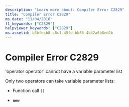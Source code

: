 ```yaml
---
description: "Learn more about: Compiler Error C2829"
title: "Compiler Error C2829"
ms.date: "11/04/2016"
f1_keywords: ["C2829"]
helpviewer_keywords: ["C2829"]
ms.assetid: b3bfecb8-c8c1-45fd-bb85-4b42a6b8ed2b
---
```

# Compiler Error C2829

'operator operator' cannot have a variable parameter list

Only two operators can take variable parameter lists:

- Function call `()`

- **`new`**
